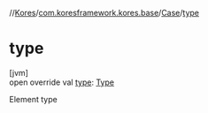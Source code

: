 //[Kores](../../../index.md)/[com.koresframework.kores.base](../index.md)/[Case](index.md)/[type](type.md)

# type

[jvm]\
open override val [type](type.md): [Type](https://docs.oracle.com/javase/8/docs/api/java/lang/reflect/Type.html)

Element type
